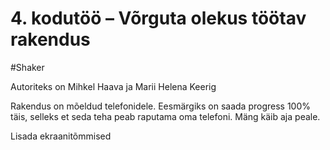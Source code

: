 # 4. kodutöö – Võrguta olekus töötav rakendus

#Shaker

Autoriteks on Mihkel Haava ja Marii Helena Keerig

Rakendus on mõeldud telefonidele. Eesmärgiks on saada progress 100% täis, selleks et seda teha peab raputama oma telefoni. Mäng käib aja peale.

Lisada ekraanitõmmised 

